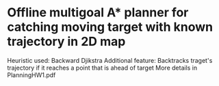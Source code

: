 # Offline multigoal A* planner for catching moving target with known trajectory in 2D map

Heuristic used: Backward Djikstra
Additional feature: Backtracks traget's trajectory if it reaches a point that is ahead of target
More details in PlanningHW1.pdf
